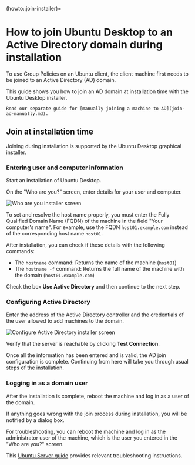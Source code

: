 (howto::join-installer)=
# How to join Ubuntu Desktop to an Active Directory domain during installation

To use Group Policies on an Ubuntu client, the client machine first needs to be joined to an Active Directory (AD) domain.

This guide shows you how to join an AD domain at installation time with the Ubuntu Desktop installer.

```{tip}
Read our separate guide for [manually joining a machine to AD](join-ad-manually.md).
```

## Join at installation time

Joining during installation is supported by the Ubuntu Desktop graphical installer.

### Entering user and computer information

Start an installation of Ubuntu Desktop.

On the "Who are you?" screen, enter details for your user and computer.

![Who are you installer screen](../images/how-to/join-machine-ad/installer-whoareyou.png)

To set and resolve the host name properly, you must enter the Fully Qualified Domain Name (FQDN) of the machine in the field "Your computer's name".
For example, use the FQDN `host01.example.com` instead of the corresponding host name `host01`.

After installation, you can check if these details with the following commands:

* The `hostname` command: Returns the name of the machine (`host01`)
* The `hostname -f` command: Returns the full name of the machine with the domain (`host01.example.com`)

Check the box **Use Active Directory** and then continue to the next step.

### Configuring Active Directory

Enter the address of the Active Directory controller and the credentials of the user allowed to add machines to the domain.

![Configure Active Directory installer screen](../images/how-to/join-machine-ad/installer-configure_ad.png)

Verify that the server is reachable by clicking **Test Connection**.

Once all the information has been entered and is valid, the AD join configuration is complete.
Continuing from here will take you through usual steps of the installation.

### Logging in as a domain user

After the installation is complete, reboot the machine and log in as a user of the domain.

If anything goes wrong with the join process during installation, you will be notified by a dialog box.

For troubleshooting, you can reboot the machine and log in as the administrator user of the machine, which is the user you entered in the "Who are you?" screen.

This [Ubuntu Server guide](https://ubuntu.com/server/docs/service-sssd) provides relevant troubleshooting instructions.
